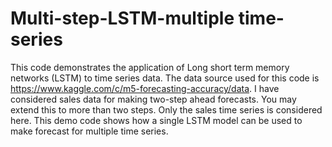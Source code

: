 # Multi-step-LSTM-multiple time-series
This code demonstrates the application of Long short term memory networks (LSTM) to time series data. The data source used for this code is https://www.kaggle.com/c/m5-forecasting-accuracy/data. I have considered sales data for making two-step ahead forecasts. You may extend this to more than two steps. Only the sales time series is considered here. This demo code shows how a single LSTM model can be used to make forecast for multiple time series.
